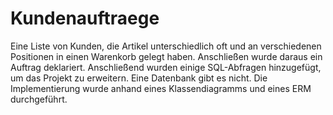 # Kundenauftraege
Eine Liste von Kunden, die Artikel unterschiedlich oft und an verschiedenen Positionen in einen Warenkorb gelegt haben. Anschließen wurde daraus ein Auftrag deklariert. Anschließend wurden einige SQL-Abfragen hinzugefügt, um das Projekt zu erweitern. Eine Datenbank gibt es nicht.
Die Implementierung wurde anhand eines Klassendiagramms und eines ERM durchgeführt.

